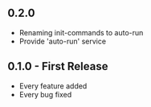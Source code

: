 ## 0.2.0
* Renaming init-commands to auto-run
* Provide 'auto-run' service

## 0.1.0 - First Release
* Every feature added
* Every bug fixed
